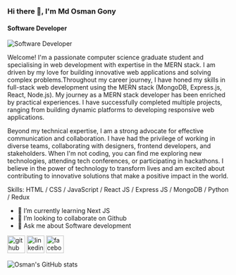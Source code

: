 ### Hi there 👋, I'm Md Osman Gony
#### Software Developer
![Software Developer](https://arturssmirnovs.github.io/github-profile-readme-generator/images/banner.png)

Welcome! I'm a passionate computer science graduate student and specialising in web development with expertise in the MERN stack. I am driven by my love for building innovative web applications and solving complex problems.Throughout my career journey, I have honed my skills in full-stack web development using the MERN stack (MongoDB, Express.js, React, Node.js). My journey as a MERN stack developer has been enriched by practical experiences. I have successfully completed multiple projects, ranging from building dynamic platforms to developing responsive web applications. 


Beyond my technical expertise, I am a strong advocate for effective communication and collaboration. I have had the privilege of working in diverse teams, collaborating with designers, frontend developers, and stakeholders. When I'm not coding, you can find me exploring new technologies, attending tech conferences, or participating in hackathons. I believe in the power of technology to transform lives and am excited about contributing to innovative solutions that make a positive impact in the world.


Skills: HTML / CSS / JavaScript / React JS / Express JS / MongoDB / Python / Redux

- 🌱 I’m currently learning Next JS 
- 👯 I’m looking to collaborate on Github 
- 💬 Ask me about Software development 


[<img src='https://cdn.jsdelivr.net/npm/simple-icons@3.0.1/icons/github.svg' alt='github' height='40'>](https://github.com/https://github.com/osmangony01)  [<img src='https://cdn.jsdelivr.net/npm/simple-icons@3.0.1/icons/linkedin.svg' alt='linkedin' height='40'>](https://www.linkedin.com/in/https://www.linkedin.com/in/mdosmangony//)  [<img src='https://cdn.jsdelivr.net/npm/simple-icons@3.0.1/icons/facebook.svg' alt='facebook' height='40'>](https://www.facebook.com/https://web.facebook.com/md.osman.gony2)  

![Osman's GitHub stats](https://github-readme-stats.vercel.app/api?usernam=osmangony01&show_icons=true&bg_color=00000000)

